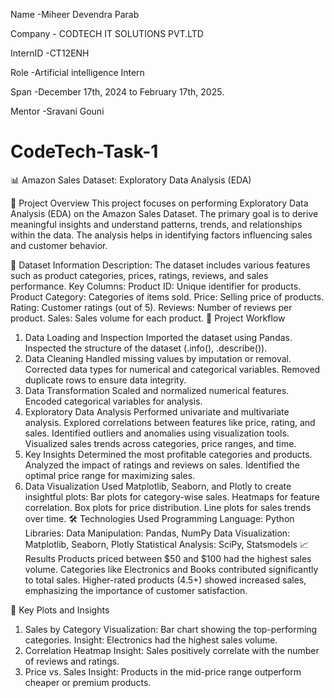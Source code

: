 Name -Miheer Devendra Parab

Company - CODTECH IT SOLUTIONS PVT.LTD

InternID -CT12ENH

Role -Artificial intelligence Intern

Span -December 17th, 2024 to February 17th, 2025.

Mentor -Sravani Gouni


# CodeTech-Task-1
📊 Amazon Sales Dataset: Exploratory Data Analysis (EDA)

📝 Project Overview
This project focuses on performing Exploratory Data Analysis (EDA) on the Amazon Sales Dataset. The primary goal is to derive meaningful insights and understand patterns, trends, and relationships within the data. The analysis helps in identifying factors influencing sales and customer behavior.

📂 Dataset Information
Description: The dataset includes various features such as product categories, prices, ratings, reviews, and sales performance.
Key Columns:
Product ID: Unique identifier for products.
Product Category: Categories of items sold.
Price: Selling price of products.
Rating: Customer ratings (out of 5).
Reviews: Number of reviews per product.
Sales: Sales volume for each product.
🔧 Project Workflow
1. Data Loading and Inspection
Imported the dataset using Pandas.
Inspected the structure of the dataset (.info(), .describe()).
2. Data Cleaning
Handled missing values by imputation or removal.
Corrected data types for numerical and categorical variables.
Removed duplicate rows to ensure data integrity.
3. Data Transformation
Scaled and normalized numerical features.
Encoded categorical variables for analysis.
4. Exploratory Data Analysis
Performed univariate and multivariate analysis.
Explored correlations between features like price, rating, and sales.
Identified outliers and anomalies using visualization tools.
Visualized sales trends across categories, price ranges, and time.
5. Key Insights
Determined the most profitable categories and products.
Analyzed the impact of ratings and reviews on sales.
Identified the optimal price range for maximizing sales.
6. Data Visualization
Used Matplotlib, Seaborn, and Plotly to create insightful plots:
Bar plots for category-wise sales.
Heatmaps for feature correlation.
Box plots for price distribution.
Line plots for sales trends over time.
🛠️ Technologies Used
Programming Language: Python
Libraries:
Data Manipulation: Pandas, NumPy
Data Visualization: Matplotlib, Seaborn, Plotly
Statistical Analysis: SciPy, Statsmodels
📈 Results
Products priced between $50 and $100 had the highest sales volume.
Categories like Electronics and Books contributed significantly to total sales.
Higher-rated products (4.5+) showed increased sales, emphasizing the importance of customer satisfaction.

📌 Key Plots and Insights
1. Sales by Category
Visualization: Bar chart showing the top-performing categories.
Insight: Electronics had the highest sales volume.
2. Correlation Heatmap
Insight: Sales positively correlate with the number of reviews and ratings.
3. Price vs. Sales
Insight: Products in the mid-price range outperform cheaper or premium products.

